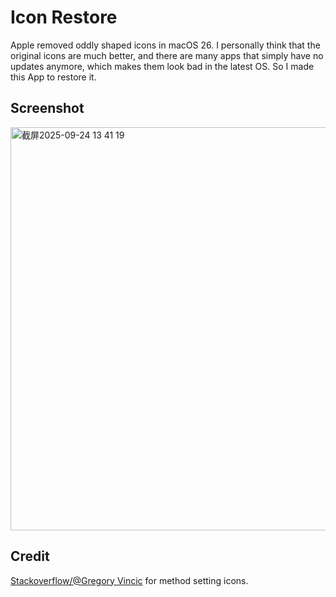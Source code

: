 # Icon Restore
Apple removed oddly shaped icons in macOS 26.
I personally think that the original icons are much better, and there are many apps that simply have no updates anymore, which makes them look bad in the latest OS.
So I made this App to restore it.

## Screenshot
<img width="1012" height="645" alt="截屏2025-09-24 13 41 19" src="https://github.com/user-attachments/assets/9266af86-66c8-4dd4-af4b-2bd54dedb45a" />

## Credit
[Stackoverflow/@Gregory Vincic](https://stackoverflow.com/questions/8371790/how-to-set-icon-on-file-or-directory-using-cli-on-os-x) for method setting icons.
